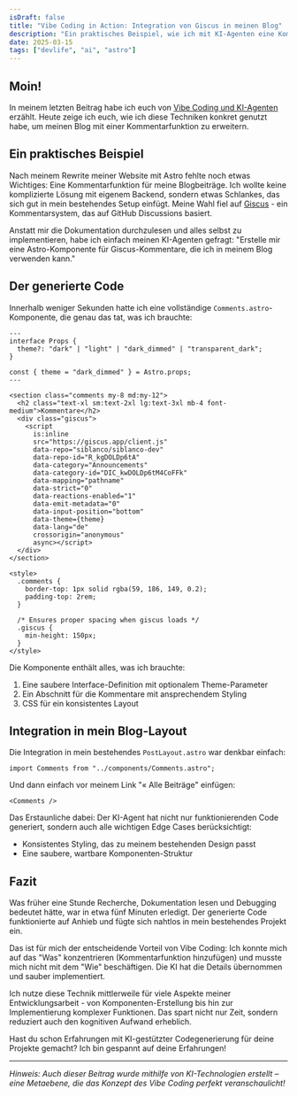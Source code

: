```yaml
---
isDraft: false
title: "Vibe Coding in Action: Integration von Giscus in meinen Blog"
description: "Ein praktisches Beispiel, wie ich mit KI-Agenten eine Kommentarfunktion für meinen Blog implementiert habe - ohne eine Zeile Code selbst zu schreiben."
date: 2025-03-15
tags: ["devlife", "ai", "astro"]
---
```


## Moin!

In meinem letzten Beitrag habe ich euch von [Vibe Coding und KI-Agenten](https://siblanco.dev/blog/vibe-coding) erzählt. Heute zeige ich euch, wie ich diese Techniken konkret genutzt habe, um meinen Blog mit einer Kommentarfunktion zu erweitern.

## Ein praktisches Beispiel

Nach meinem Rewrite meiner Website mit Astro fehlte noch etwas Wichtiges: Eine Kommentarfunktion für meine Blogbeiträge. Ich wollte keine komplizierte Lösung mit eigenem Backend, sondern etwas Schlankes, das sich gut in mein bestehendes Setup einfügt. Meine Wahl fiel auf [Giscus](https://giscus.app) - ein Kommentarsystem, das auf GitHub Discussions basiert.

Anstatt mir die Dokumentation durchzulesen und alles selbst zu implementieren, habe ich einfach meinen KI-Agenten gefragt: "Erstelle mir eine Astro-Komponente für Giscus-Kommentare, die ich in meinem Blog verwenden kann."

## Der generierte Code

Innerhalb weniger Sekunden hatte ich eine vollständige `Comments.astro`-Komponente, die genau das tat, was ich brauchte:

```astro
---
interface Props {
  theme?: "dark" | "light" | "dark_dimmed" | "transparent_dark";
}

const { theme = "dark_dimmed" } = Astro.props;
---

<section class="comments my-8 md:my-12">
  <h2 class="text-xl sm:text-2xl lg:text-3xl mb-4 font-medium">Kommentare</h2>
  <div class="giscus">
    <script
      is:inline
      src="https://giscus.app/client.js"
      data-repo="siblanco/siblanco-dev"
      data-repo-id="R_kgDOLDp6tA"
      data-category="Announcements"
      data-category-id="DIC_kwDOLDp6tM4CoFFk"
      data-mapping="pathname"
      data-strict="0"
      data-reactions-enabled="1"
      data-emit-metadata="0"
      data-input-position="bottom"
      data-theme={theme}
      data-lang="de"
      crossorigin="anonymous"
      async></script>
  </div>
</section>

<style>
  .comments {
    border-top: 1px solid rgba(59, 186, 149, 0.2);
    padding-top: 2rem;
  }

  /* Ensures proper spacing when giscus loads */
  .giscus {
    min-height: 150px;
  }
</style>
```

Die Komponente enthält alles, was ich brauchte:

1. Eine saubere Interface-Definition mit optionalem Theme-Parameter
2. Ein Abschnitt für die Kommentare mit ansprechendem Styling
3. CSS für ein konsistentes Layout

## Integration in mein Blog-Layout

Die Integration in mein bestehendes `PostLayout.astro` war denkbar einfach:

```astro
import Comments from "../components/Comments.astro";
```

Und dann einfach vor meinem Link "« Alle Beiträge" einfügen:

```astro
<Comments />
```

Das Erstaunliche dabei: Der KI-Agent hat nicht nur funktionierenden Code generiert, sondern auch alle wichtigen Edge Cases berücksichtigt:

- Konsistentes Styling, das zu meinem bestehenden Design passt
- Eine saubere, wartbare Komponenten-Struktur

## Fazit

Was früher eine Stunde Recherche, Dokumentation lesen und Debugging bedeutet hätte, war in etwa fünf Minuten erledigt. Der generierte Code funktionierte auf Anhieb und fügte sich nahtlos in mein bestehendes Projekt ein.

Das ist für mich der entscheidende Vorteil von Vibe Coding: Ich konnte mich auf das "Was" konzentrieren (Kommentarfunktion hinzufügen) und musste mich nicht mit dem "Wie" beschäftigen. Die KI hat die Details übernommen und sauber implementiert.

Ich nutze diese Technik mittlerweile für viele Aspekte meiner Entwicklungsarbeit - von Komponenten-Erstellung bis hin zur Implementierung komplexer Funktionen. Das spart nicht nur Zeit, sondern reduziert auch den kognitiven Aufwand erheblich.

Hast du schon Erfahrungen mit KI-gestützter Codegenerierung für deine Projekte gemacht? Ich bin gespannt auf deine Erfahrungen!

---

_Hinweis: Auch dieser Beitrag wurde mithilfe von KI-Technologien erstellt – eine Metaebene, die das Konzept des Vibe Coding perfekt veranschaulicht!_
